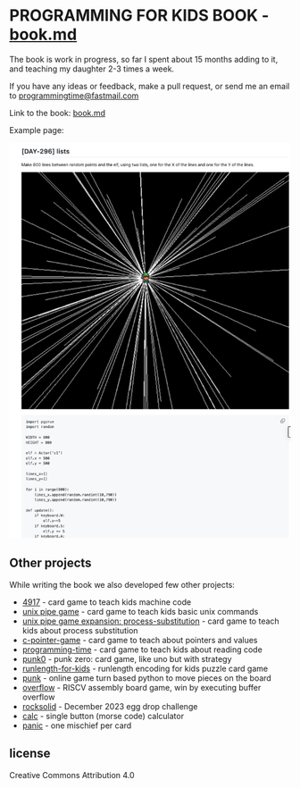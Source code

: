 
# PROGRAMMING FOR KIDS BOOK - [book.md](book.md)

The book is work in progress, so far I spent about 15 months adding to it, and teaching my daughter 2-3 times a week.

If you have any ideas or feedback, make a pull request, or send me an email to programmingtime@fastmail.com

Link to the book: [book.md](book.md)

Example page:

![example.png](./example.png "example")


## Other projects

While writing the book we also developed few other projects:

* [4917](https://punkx.org/4917/) - card game to teach kids machine code
* [unix pipe game](https://punkx.org/unix-pipe-game/) - card game to teach kids basic unix commands
* [unix pipe game expansion: process-substitution](https://punkx.org/unix-pipe-game/ext-0.1) - card game to teach kids about process substitution
* [c-pointer-game](https://punkx.org/c-pointer-game) - card game to teach about pointers and values
* [programming-time](https://punkjazz.org/programming-time/) - card game to teach kids about reading code
* [punk0](https://punkx.org/punk0/) - punk zero: card game, like uno but with strategy
* [runlength-for-kids](https://punkx.org/runlength-for-kids/) - runlength encoding for kids puzzle card game
* [punk](https://punkjazz.org/punk/) - online game turn based python to move pieces on the board
* [overflow](https://punkx.org/overflow/) - RISCV assembly board game, win by executing buffer overflow
* [rocksolid](https://punkx.org/rocksolid/) - December 2023 egg drop challenge
* [calc](https://punkx.org/calc/) - single button (morse code) calculator
* [panic](https://punkx.org/panic/) - one mischief per card
## license

Creative Commons Attribution 4.0
